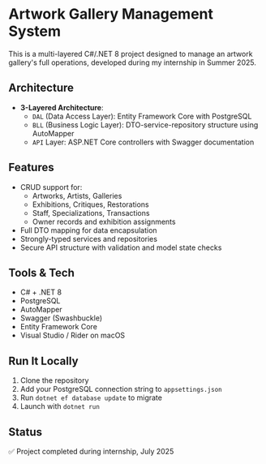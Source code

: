 # Artwork Gallery Management System

This is a multi-layered C#/.NET 8 project designed to manage an artwork gallery's full operations, developed during my internship in Summer 2025.

## Architecture
- **3-Layered Architecture**:
  - `DAL` (Data Access Layer): Entity Framework Core with PostgreSQL
  - `BLL` (Business Logic Layer): DTO-service-repository structure using AutoMapper
  - `API` Layer: ASP.NET Core controllers with Swagger documentation

## Features
- CRUD support for:
  - Artworks, Artists, Galleries
  - Exhibitions, Critiques, Restorations
  - Staff, Specializations, Transactions
  - Owner records and exhibition assignments
- Full DTO mapping for data encapsulation
- Strongly-typed services and repositories
- Secure API structure with validation and model state checks

## Tools & Tech
- C# + .NET 8
- PostgreSQL
- AutoMapper
- Swagger (Swashbuckle)
- Entity Framework Core
- Visual Studio / Rider on macOS

## Run It Locally
1. Clone the repository
2. Add your PostgreSQL connection string to `appsettings.json`
3. Run `dotnet ef database update` to migrate
4. Launch with `dotnet run`

## Status
✅ Project completed during internship, July 2025
